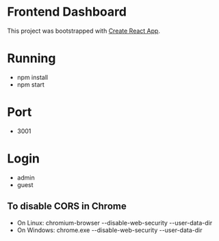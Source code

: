 # Frontend Dashboard

This project was bootstrapped with [Create React App](https://github.com/facebookincubator/create-react-app).

# Running

* npm install
* npm start

# Port

* 3001

# Login

* admin
* guest

## To disable CORS in Chrome

* On Linux: chromium-browser --disable-web-security --user-data-dir
* On Windows: chrome.exe --disable-web-security --user-data-dir
